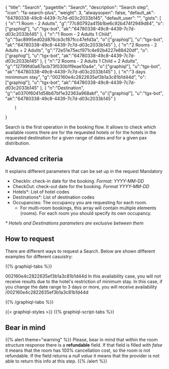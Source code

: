 {
"title": "Search",
"pagetitle": "Search",
"description": "Search step",
"icon": "fa-search-plus",
"weight": 3,
"alwaysopen": false,
"default_ak": "64780338-49c8-4439-7c7d-d03c2033b145",
"default_user": "",
"gists": [
    {
        "n":"1 Room - 2 Adults",
        "g":"77c80792a415b1be6c92b474f2949d84",
        "o":["graphiql"],
        "u":"tgx-bot",
        "ak":"64780338-49c8-4439-7c7d-d03c2033b145"
    }, 
    {
        "n":"1 Room - 2 Adults 1 Child",
        "g":"5ac8995ed02d876cb3cf87fcc47efd3a",
        "o":["graphiql"],
        "u":"tgx-bot",
        "ak":"64780338-49c8-4439-7c7d-d03c2033b145"
    },
    {
        "n":"2 Rooms - 2 Adults + 2 Adults",
        "g":"72e51e75ecf971c4e92b4227e88420df",
        "o":["graphiql"],
        "u":"tgx-bot",
        "ak":"64780338-49c8-4439-7c7d-d03c2033b145"
    },
    {
        "n":"2 Rooms - 2 Adults 1 Child + 2 Adults",
        "g":"12799fd0a67acb73f030b1f9eae10a4e",
        "o":["graphiql"],
        "u":"tgx-bot",
        "ak":"64780338-49c8-4439-7c7d-d03c2033b145"
    },
    {
        "n":"3 days minimmum stay",
        "g":"002160e4c2822635ef3b1a3c81b1d44d",
        "o":["graphiql"],
        "u":"tgx-bot",
        "ak":"64780338-49c8-4439-7c7d-d03c2033b145"
    },
    {
        "n":"Destination",
        "g":"a0370f6041d58b67bf1e32363a968abf",
        "o":["graphiql"],
        "u":"tgx-bot",
        "ak":"64780338-49c8-4439-7c7d-d03c2033b145"
    }
    
        ]
}

Search is the first operation in the booking flow. It allows to check which available rooms there are for the requested hotels or for the hotels in the requested destination for a given range of dates and for a given pax distribution.

## Advanced criteria
It explains different parameters that can be set up in the request 
Mandatory

- CheckIn: check-in date for the booking. _Format: YYYY-MM-DD_
- CheckOut: check-out date for the booking. _Format YYYY-MM-DD_
- Hotels*: List of hotel codes 
- Destinations*: List of destination codes
- Occupancies: The occupancy you are requesting for each room.
  - For multi-room bookings, this array will contain multiple elements (rooms). For each room you should specify its own occupancy.

_* Hotels and Destinations parameters are exclusive between them_

## How to request
There are different ways to request a Search. Below are shown different examples for different casuistry:

{{% graphiql-tabs %}}

002160e4c2822635ef3b1a3c81b1d44d
In this availability case, you will not receive results due to the hotel's restriction of minimum stay. In this case, if you change the date range to 3 days or more, you will receive availability
/002160e4c2822635ef3b1a3c81b1d44d

{{% /graphiql-tabs %}}

{{< graphiql-styles >}}
{{% graphiql-script-tabs %}}

## Bear in mind

{{% alert theme="warning" %}}
Please, bear in mind that within the room structure response there is a **refundable** field. If that field is filled with _false_ it means that the room has 100% cancellation cost, so the room is not refundable.
If the field returns a _null value_ it means that the provider is not able to return this info at this step.
{{% /alert %}}
